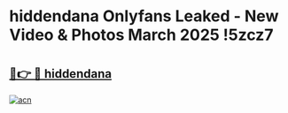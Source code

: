 # hiddendana Onlyfans Leaked - New Video & Photos March 2025 !5zcz7

# <h2><a href="https://jzifgh.iuczelnia.edu.pl?title=hiddendana&ref=5zcz7">🔗👉 🔴 hiddendana</a></h2>

[![acn](https://github.com/user-attachments/assets/0f9c940e-d8b0-45ae-aac7-cd30a18b3e1c)](https://jzifgh.iuczelnia.edu.pl?title=hiddendana&ref=5zcz7)

